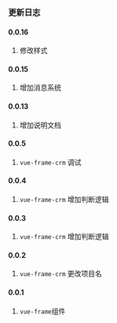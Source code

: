 ### 更新日志

#### 0.0.16
1. 修改样式

#### 0.0.15
1. 增加消息系统

#### 0.0.13
1. 增加说明文档

#### 0.0.5
1. `vue-frame-crm` 调试

#### 0.0.4
1. `vue-frame-crm` 增加判断逻辑

#### 0.0.3
1. `vue-frame-crm` 增加判断逻辑

#### 0.0.2
1. `vue-frame-crm` 更改项目名

#### 0.0.1
1. `vue-frame`组件

